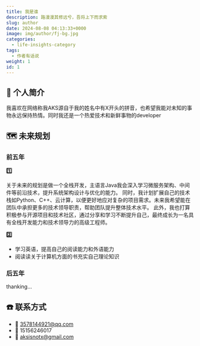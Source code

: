 ```yaml
---
title: 我是谁
description: 路漫漫其修远兮，吾将上下而求索
slug: author
date: 2024-08-08 04:13:33+0000
image: img/author/fj-bg.jpg
categories:
  - life-insights-category
tags:
  - 作者有话说
weight: 1
id: 1
---
```


## 📝 个人简介

我喜欢在网络称我AKS源自于我的姓名中有X开头的拼音，也希望我能对未知的事物永远保持热情。同时我还是一个热爱技术和新鲜事物的developer

## 🗺️ 未来规划

### 前五年

**1️⃣**

关于未来的规划是做一个全栈开发，主语言Java我会深入学习微服务架构、中间件等前沿技术，提升系统架构设计与优化的能力。
同时，我计划扩展自己的技术栈如Python、C++、云计算，以便更好地应对复杂的项目需求。未来我希望能在团队中承担更多的技术领导职责，帮助团队提升整体技术水平。
此外，我也打算积极参与开源项目和技术社区，通过分享和学习不断提升自己，最终成长为一名具有全栈开发能力和技术领导力的高级工程师。

**2️⃣**

- 学习英语，提高自己的阅读能力和外语能力
- 阅读读关于计算机方面的书充实自己理论知识

### 后五年

thanking...

## ☎️ 联系方式
- 🐧 3578144921@qq.com
- 📱 15156246017
- 📩 aksisnotx@gmail.com